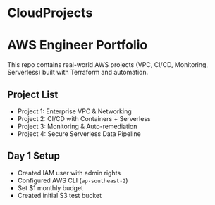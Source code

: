 # CloudProjects
# AWS Engineer Portfolio
This repo contains real-world AWS projects (VPC, CI/CD, Monitoring, Serverless) built with Terraform and automation.

## Project List
- Project 1: Enterprise VPC & Networking
- Project 2: CI/CD with Containers + Serverless
- Project 3: Monitoring & Auto-remediation
- Project 4: Secure Serverless Data Pipeline

## Day 1 Setup
- Created IAM user with admin rights
- Configured AWS CLI (`ap-southeast-2`)
- Set $1 monthly budget
- Created initial S3 test bucket
